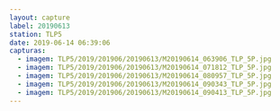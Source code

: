 ```yaml
---
layout: capture
label: 20190613
station: TLP5
date: 2019-06-14 06:39:06
capturas:
  - imagem: TLP5/2019/201906/20190613/M20190614_063906_TLP_5P.jpg
  - imagem: TLP5/2019/201906/20190613/M20190614_071812_TLP_5P.jpg
  - imagem: TLP5/2019/201906/20190613/M20190614_080957_TLP_5P.jpg
  - imagem: TLP5/2019/201906/20190613/M20190614_090343_TLP_5P.jpg
  - imagem: TLP5/2019/201906/20190613/M20190614_090413_TLP_5P.jpg
---
```

